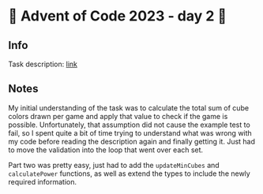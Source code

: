 # 🎄 Advent of Code 2023 - day 2 🎄

## Info

Task description: [link](https://adventofcode.com/2023/day/2)

## Notes

My initial understanding of the task was to calculate the total sum of cube colors drawn per game and apply that value to check if the game is possible. Unfortunately, that assumption did not cause the example test to fail, so I spent quite a bit of time trying to understand what was wrong with my code before reading the description again and finally getting it. Just had to move the validation into the loop that went over each set.

Part two was pretty easy, just had to add the `updateMinCubes` and `calculatePower` functions, as well as extend the types to include the newly required information.
